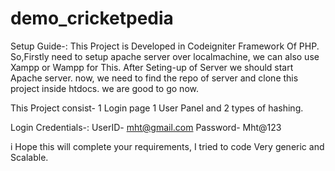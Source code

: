 # demo_cricketpedia
Setup Guide-:
This Project is Developed in Codeigniter Framework Of PHP.
So,Firstly need to setup apache server over localmachine, we can also use Xampp or Wampp for This.
After Seting-up of Server we should start Apache server.
now, we need to find the repo of server and clone this project inside htdocs.
we are good to go now.

This Project consist-
1 Login page
1 User Panel and 2 types of hashing.

Login Credentials-:
UserID- mht@gmail.com
Password- Mht@123	

i Hope this will complete your requirements, I tried to code Very generic and Scalable.

